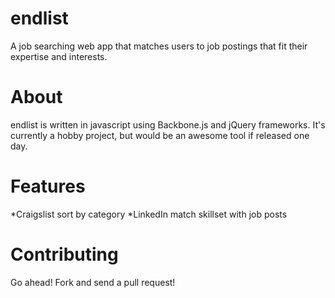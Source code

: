 endlist
=======

A job searching web app that matches users to job postings that fit their expertise and interests.

About
=====

endlist is written in javascript using Backbone.js and jQuery frameworks. It's currently a hobby project, but would be an
awesome tool if released one day.

Features
========

*Craigslist sort by category
*LinkedIn match skillset with job posts

Contributing
============

Go ahead! Fork and send a pull request!
